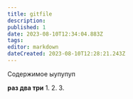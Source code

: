 ```yaml
---
title: gitfile
description: 
published: 1
date: 2023-08-10T12:34:04.883Z
tags: 
editor: markdown
dateCreated: 2023-08-10T12:28:21.243Z
---
```


Содержимое
ыупупуп

**раз два три**
1.
2.
3.
